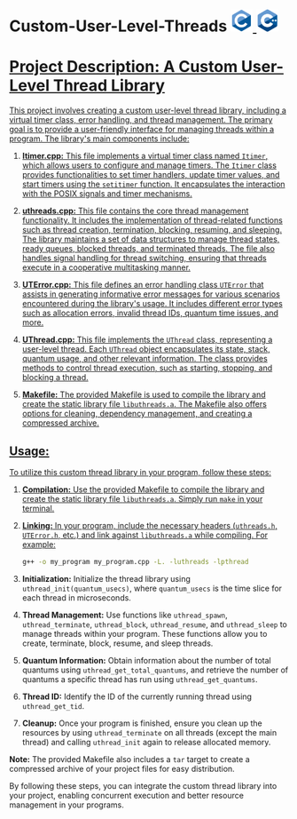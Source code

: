 # Custom-User-Level-Threads     </a> <a href="https://www.cprogramming.com/" target="_blank" rel="noreferrer"> <img src="https://raw.githubusercontent.com/devicons/devicon/master/icons/c/c-original.svg" alt="c" width="40" height="40"/> </a> <a href="https://www.w3schools.com/cpp/" target="_blank" rel="noreferrer"> <img src="https://raw.githubusercontent.com/devicons/devicon/master/icons/cplusplus/cplusplus-original.svg" alt="cplusplus" width="40" height="40"/>

# Project Description: A Custom User-Level Thread Library

This project involves creating a custom user-level thread library, including a virtual timer class, error handling, and thread management. The primary goal is to provide a user-friendly interface for managing threads within a program. The library's main components include:

1. **Itimer.cpp:** This file implements a virtual timer class named `Itimer`, which allows users to configure and manage timers. The `Itimer` class provides functionalities to set timer handlers, update timer values, and start timers using the `setitimer` function. It encapsulates the interaction with the POSIX signals and timer mechanisms.

2. **uthreads.cpp:** This file contains the core thread management functionality. It includes the implementation of thread-related functions such as thread creation, termination, blocking, resuming, and sleeping. The library maintains a set of data structures to manage thread states, ready queues, blocked threads, and terminated threads. The file also handles signal handling for thread switching, ensuring that threads execute in a cooperative multitasking manner.

3. **UTError.cpp:** This file defines an error handling class `UTError` that assists in generating informative error messages for various scenarios encountered during the library's usage. It includes different error types such as allocation errors, invalid thread IDs, quantum time issues, and more.

4. **UThread.cpp:** This file implements the `UThread` class, representing a user-level thread. Each `UThread` object encapsulates its state, stack, quantum usage, and other relevant information. The class provides methods to control thread execution, such as starting, stopping, and blocking a thread.

5. **Makefile:** The provided Makefile is used to compile the library and create the static library file `libuthreads.a`. The Makefile also offers options for cleaning, dependency management, and creating a compressed archive.

## Usage:

To utilize this custom thread library in your program, follow these steps:

1. **Compilation:** Use the provided Makefile to compile the library and create the static library file `libuthreads.a`. Simply run `make` in your terminal.

2. **Linking:** In your program, include the necessary headers (`uthreads.h`, `UTError.h`, etc.) and link against `libuthreads.a` while compiling. For example:
   
   ```bash
   g++ -o my_program my_program.cpp -L. -luthreads -lpthread
   ```

3. **Initialization:** Initialize the thread library using `uthread_init(quantum_usecs)`, where `quantum_usecs` is the time slice for each thread in microseconds.

4. **Thread Management:** Use functions like `uthread_spawn`, `uthread_terminate`, `uthread_block`, `uthread_resume`, and `uthread_sleep` to manage threads within your program. These functions allow you to create, terminate, block, resume, and sleep threads.

5. **Quantum Information:** Obtain information about the number of total quantums using `uthread_get_total_quantums`, and retrieve the number of quantums a specific thread has run using `uthread_get_quantums`.

6. **Thread ID:** Identify the ID of the currently running thread using `uthread_get_tid`.

7. **Cleanup:** Once your program is finished, ensure you clean up the resources by using `uthread_terminate` on all threads (except the main thread) and calling `uthread_init` again to release allocated memory.

**Note:** The provided Makefile also includes a `tar` target to create a compressed archive of your project files for easy distribution.

By following these steps, you can integrate the custom thread library into your project, enabling concurrent execution and better resource management in your programs.
